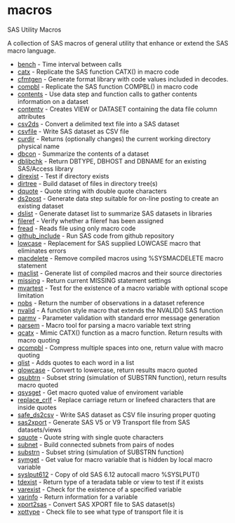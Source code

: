# macros
SAS Utility Macros

A collection of SAS macros of general utility that enhance or extend the SAS macro language.



* [bench](bench.sas) - Time interval between calls
* [catx](catx.sas) - Replicate the SAS function CATX() in macro code
* [cfmtgen](cfmtgen.sas) - Generate format library with code values included in decodes.
* [compbl](compbl.sas) - Replicate the SAS function COMPBL() in macro code
* [contents](contents.sas) - Use data step and function calls to gather contents information on a dataset
* [contentv](contentv.sas) - Creates VIEW or DATASET containing the data file column attributes
* [csv2ds](csv2ds.sas) - Convert a delimited text file into a SAS dataset
* [csvfile](csvfile.sas) - Write SAS dataset as CSV file
* [curdir](curdir.sas) - Returns (optionally changes) the current working directory physical name
* [dbcon](dbcon.sas) - Summarize the contents of a dataset
* [dblibchk](dblibchk.sas) - Return DBTYPE, DBHOST and DBNAME for an existing SAS/Access library
* [direxist](direxist.sas) - Test if directory exists
* [dirtree](dirtree.sas) - Build dataset of files in directory tree(s)
* [dquote](dquote.sas) - Quote string with double quote characters
* [ds2post](ds2post.sas) - Generate data step suitable for on-line posting to create an existing dataset
* [dslist](dslist.sas) - Generate dataset list to summarize SAS datasets in libraries
* [fileref](fileref.sas) - Verify whether a fileref has been assigned
* [fread](fread.sas) - Reads file using only macro code
* [github_include](github_include.sas) - Run SAS code from github repository
* [lowcase](lowcase.sas) - Replacement for SAS supplied LOWCASE macro that eliminates errors
* [macdelete](macdelete.sas) - Remove compiled macros using %SYSMACDELETE macro statement
* [maclist](maclist.sas) - Generate list of compiled macros and their source directories
* [missing](missing.sas) - Return current MISSING statement settings
* [mvartest](mvartest.sas) - Test for the existence of a macro variable with optional scope limitation
* [nobs](nobs.sas) - Return the number of observations in a dataset reference
* [nvalid](nvalid.sas) - A function style macro that extends the NVALID() SAS function
* [parmv](parmv.sas) - Parameter validation with standard error message generation
* [parsem](parsem.sas) - Macro tool for parsing a macro variable text string
* [qcatx](qcatx.sas) - Mimic CATX() function as a macro function. Return results with macro quoting
* [qcompbl](qcompbl.sas) - Compress multiple spaces into one, return value with macro quoting
* [qlist](qlist.sas) - Adds quotes to each word in a list
* [qlowcase](qlowcase.sas) - Convert to lowercase, return results macro quoted
* [qsubtrn](qsubstrn.sas) - Subset string (simulation of SUBSTRN function), return results macro quoted
* [qsysget](qsysget.sas) - Get macro quoted value of enviroment variable
* [replace_crlf](replace_crlf.sas) - Replace carriage return or linefeed characters that are inside quotes
* [safe_ds2csv](safe_ds2csv.sas) - Write SAS dataset as CSV file insuring proper quoting
* [sas2xport](sas2xport.sas) - Generate SAS V5 or V9 Transport file from SAS datasets/views
* [squote](squote.sas) - Quote string with single quote characters
* [subnet](subnet.sas) - Build connected subnets from pairs of nodes
* [substrn](substrn.sas) - Subset string (simulation of SUBSTRN function)
* [symget](symget.sas) - Get value for macro variable that is hidden by local macro variable
* [syslput612](syslput612.sas) - Copy of old SAS 6.12 autocall macro %SYSLPUT()
* [tdexist](tdexist.sas) - Return type of a teradata table or view to test if it exists
* [varexist](varexist.sas) - Check for the existence of a specified variable
* [varinfo](varinfo.sas) - Return information for a variable
* [xport2sas](xport2sas.sas) - Convert SAS XPORT file to SAS dataset(s)
* [xpttype](xpttype.sas) - Check file to see what type of transport file it is
